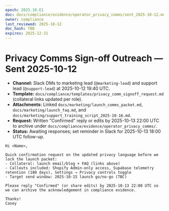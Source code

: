 ```yaml
---
epoch: 2025.10.E1
doc: docs/compliance/evidence/operator_privacy_comms/sent_2025-10-12.md
owner: compliance
last_reviewed: 2025-10-12
doc_hash: TBD
expires: 2025-12-31
---
```

# Privacy Comms Sign-off Outreach — Sent 2025-10-12

- **Channel:** Slack DMs to marketing lead (`@marketing-lead`) and support lead (`@support-lead`) at 2025-10-12 19:40 UTC.
- **Template:** `docs/compliance/templates/privacy_comm_signoff_request.md` (collateral links updated per role).
- **Attachments:** Linked `docs/marketing/launch_comms_packet.md`, `docs/marketing/launch_faq.md`, and `docs/marketing/support_training_script_2025-10-16.md`.
- **Request:** Written "Confirmed" reply or edits by 2025-10-13 22:00 UTC to archive under `docs/compliance/evidence/operator_privacy_comms/`.
- **Status:** Awaiting responses; set reminder in Slack for 2025-10-13 18:00 UTC follow-up.

```
Hi <Name>,

Quick confirmation request on the updated privacy language before we lock the launch packet:
- Collateral: launch email/blog + FAQ (links above)
- Callouts included: Shopify Admin-only access, Supabase telemetry retention (180 days), Settings → Privacy controls toggle
- Target send window: 2025-10-15 launch go/no-go (TBC)

Please reply "Confirmed" (or share edits) by 2025-10-13 22:00 UTC so we can archive the acknowledgement in compliance evidence.

Thanks!
Casey
```
